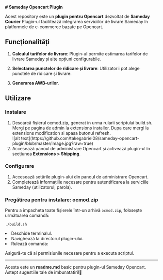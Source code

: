 <div class="ac-textBlock" style=""><p><strong># Sameday Opencart Plugin</strong></p>
<p>Acest repository este un <strong>plugin pentru Opencart</strong> dezvoltat de <strong>Sameday Courier</strong> Plugin-ul facilitează integrarea serviciilor de livrare Sameday în platformele de e-commerce bazate pe Opencart.</p>
<h2>Funcționalități</h2>
<ol>
<li>
<p><strong>Calculul tarifelor de livrare</strong>: Plugin-ul permite estimarea tarifelor de livrare Sameday și alte opțiuni configurabile.</p>
</li>
<li>
<p><strong>Selectarea punctelor de ridicare și livrare</strong>: Utilizatorii pot alege punctele de ridicare și livrare.</p>
</li>

<li>
<p><strong>Generarea AWB-urilor</strong>.</p>
</li>
</ol>
<h2>Utilizare</h2>
<h3>Instalare</h3>
<ol>
<li>Descarcă fișierul ocmod.zip, generat in urma rularii scriptului build.sh. Mergi pe pagina de admin la extensions installer. Dupa care mergi la extensions modification si apasa butonul refresh.</li>
  ![alt text](https://github.com/takegabriel08/sameday-opencart-plugin/blob/master/image.jpg?raw=true)
<li>Accesează panoul de administrare Opencart și activează plugin-ul în secțiunea <strong>Extensions &gt; Shipping</strong>.</li>
</ol>
<h3>Configurare</h3>
<ol>
<li>Accesează setările plugin-ului din panoul de administrare Opencart.</li>
<li>Completează informațiile necesare pentru autentificarea la serviciile Sameday (utilizatorul, parola).</li>
</ol>
<h3>Pregătirea pentru instalare: ocmod.zip</h3>
<p>Pentru a împacheta toate fișierele într-un arhivă <code>ocmod.zip</code>, folosește următoarea comandă:</p>
<cib-code-block code-lang="bash" clipboard-data="./build.sh
"><pre><code class="language-bash">./build.sh
</code></pre>
<li>Deschide terminalul.</li>
<li>Navighează la directorul plugin-ului.</li>
<li>Rulează comanda:</li>
</ol>

</cib-code-block><p>Asigură-te că ai permisiunile necesare pentru a executa scriptul.</p>
<hr>
<p>Acesta este un <strong>readme.md</strong> basic pentru plugin-ul Sameday Opencart. Astept sugestiile tale de imbunatatiri!🚚</p>
</div>
